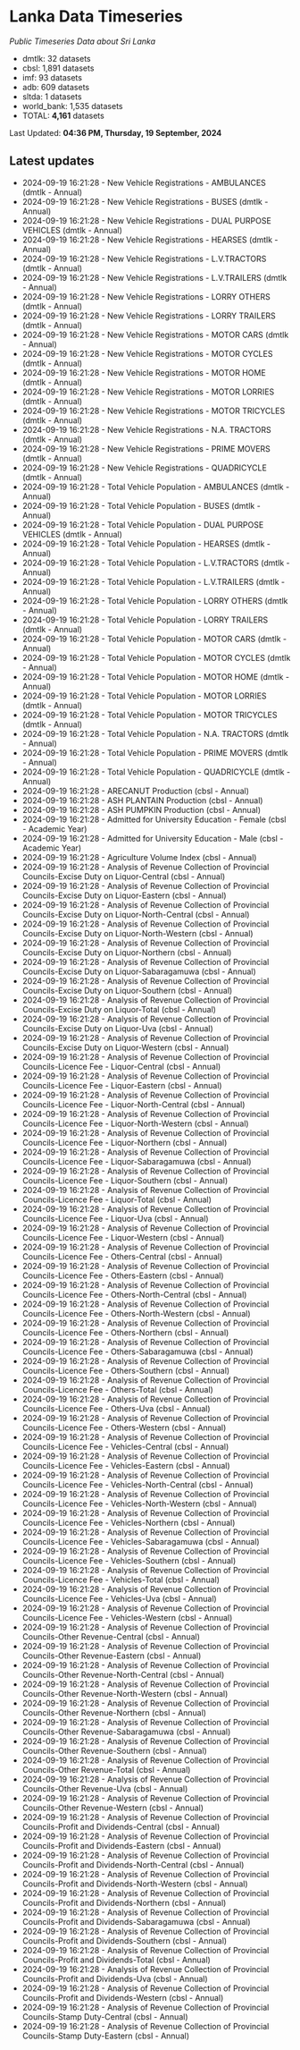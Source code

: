 # Lanka Data Timeseries
*Public Timeseries Data about Sri Lanka*

* dmtlk: 32 datasets
* cbsl: 1,891 datasets
* imf: 93 datasets
* adb: 609 datasets
* sltda: 1 datasets
* world_bank: 1,535 datasets
* TOTAL: **4,161** datasets

Last Updated: **04:36 PM, Thursday, 19 September, 2024**

## Latest updates

* 2024-09-19 16:21:28 - New Vehicle Registrations - AMBULANCES (dmtlk - Annual)
* 2024-09-19 16:21:28 - New Vehicle Registrations - BUSES (dmtlk - Annual)
* 2024-09-19 16:21:28 - New Vehicle Registrations - DUAL PURPOSE VEHICLES (dmtlk - Annual)
* 2024-09-19 16:21:28 - New Vehicle Registrations - HEARSES (dmtlk - Annual)
* 2024-09-19 16:21:28 - New Vehicle Registrations - L.V.TRACTORS (dmtlk - Annual)
* 2024-09-19 16:21:28 - New Vehicle Registrations - L.V.TRAILERS (dmtlk - Annual)
* 2024-09-19 16:21:28 - New Vehicle Registrations - LORRY OTHERS (dmtlk - Annual)
* 2024-09-19 16:21:28 - New Vehicle Registrations - LORRY TRAILERS (dmtlk - Annual)
* 2024-09-19 16:21:28 - New Vehicle Registrations - MOTOR CARS (dmtlk - Annual)
* 2024-09-19 16:21:28 - New Vehicle Registrations - MOTOR CYCLES (dmtlk - Annual)
* 2024-09-19 16:21:28 - New Vehicle Registrations - MOTOR HOME (dmtlk - Annual)
* 2024-09-19 16:21:28 - New Vehicle Registrations - MOTOR LORRIES (dmtlk - Annual)
* 2024-09-19 16:21:28 - New Vehicle Registrations - MOTOR TRICYCLES (dmtlk - Annual)
* 2024-09-19 16:21:28 - New Vehicle Registrations - N.A. TRACTORS (dmtlk - Annual)
* 2024-09-19 16:21:28 - New Vehicle Registrations - PRIME MOVERS (dmtlk - Annual)
* 2024-09-19 16:21:28 - New Vehicle Registrations - QUADRICYCLE (dmtlk - Annual)
* 2024-09-19 16:21:28 - Total Vehicle Population - AMBULANCES (dmtlk - Annual)
* 2024-09-19 16:21:28 - Total Vehicle Population - BUSES (dmtlk - Annual)
* 2024-09-19 16:21:28 - Total Vehicle Population - DUAL PURPOSE VEHICLES (dmtlk - Annual)
* 2024-09-19 16:21:28 - Total Vehicle Population - HEARSES (dmtlk - Annual)
* 2024-09-19 16:21:28 - Total Vehicle Population - L.V.TRACTORS (dmtlk - Annual)
* 2024-09-19 16:21:28 - Total Vehicle Population - L.V.TRAILERS (dmtlk - Annual)
* 2024-09-19 16:21:28 - Total Vehicle Population - LORRY OTHERS (dmtlk - Annual)
* 2024-09-19 16:21:28 - Total Vehicle Population - LORRY TRAILERS (dmtlk - Annual)
* 2024-09-19 16:21:28 - Total Vehicle Population - MOTOR CARS (dmtlk - Annual)
* 2024-09-19 16:21:28 - Total Vehicle Population - MOTOR CYCLES (dmtlk - Annual)
* 2024-09-19 16:21:28 - Total Vehicle Population - MOTOR HOME (dmtlk - Annual)
* 2024-09-19 16:21:28 - Total Vehicle Population - MOTOR LORRIES (dmtlk - Annual)
* 2024-09-19 16:21:28 - Total Vehicle Population - MOTOR TRICYCLES (dmtlk - Annual)
* 2024-09-19 16:21:28 - Total Vehicle Population - N.A. TRACTORS (dmtlk - Annual)
* 2024-09-19 16:21:28 - Total Vehicle Population - PRIME MOVERS (dmtlk - Annual)
* 2024-09-19 16:21:28 - Total Vehicle Population - QUADRICYCLE (dmtlk - Annual)
* 2024-09-19 16:21:28 - ARECANUT Production (cbsl - Annual)
* 2024-09-19 16:21:28 - ASH PLANTAIN Production (cbsl - Annual)
* 2024-09-19 16:21:28 - ASH PUMPKIN Production (cbsl - Annual)
* 2024-09-19 16:21:28 - Admitted for University Education - Female (cbsl - Academic Year)
* 2024-09-19 16:21:28 - Admitted for University Education - Male (cbsl - Academic Year)
* 2024-09-19 16:21:28 - Agriculture Volume Index (cbsl - Annual)
* 2024-09-19 16:21:28 - Analysis of Revenue Collection of Provincial Councils-Excise Duty on Liquor-Central (cbsl - Annual)
* 2024-09-19 16:21:28 - Analysis of Revenue Collection of Provincial Councils-Excise Duty on Liquor-Eastern (cbsl - Annual)
* 2024-09-19 16:21:28 - Analysis of Revenue Collection of Provincial Councils-Excise Duty on Liquor-North-Central (cbsl - Annual)
* 2024-09-19 16:21:28 - Analysis of Revenue Collection of Provincial Councils-Excise Duty on Liquor-North-Western (cbsl - Annual)
* 2024-09-19 16:21:28 - Analysis of Revenue Collection of Provincial Councils-Excise Duty on Liquor-Northern (cbsl - Annual)
* 2024-09-19 16:21:28 - Analysis of Revenue Collection of Provincial Councils-Excise Duty on Liquor-Sabaragamuwa (cbsl - Annual)
* 2024-09-19 16:21:28 - Analysis of Revenue Collection of Provincial Councils-Excise Duty on Liquor-Southern (cbsl - Annual)
* 2024-09-19 16:21:28 - Analysis of Revenue Collection of Provincial Councils-Excise Duty on Liquor-Total (cbsl - Annual)
* 2024-09-19 16:21:28 - Analysis of Revenue Collection of Provincial Councils-Excise Duty on Liquor-Uva (cbsl - Annual)
* 2024-09-19 16:21:28 - Analysis of Revenue Collection of Provincial Councils-Excise Duty on Liquor-Western (cbsl - Annual)
* 2024-09-19 16:21:28 - Analysis of Revenue Collection of Provincial Councils-Licence Fee - Liquor-Central (cbsl - Annual)
* 2024-09-19 16:21:28 - Analysis of Revenue Collection of Provincial Councils-Licence Fee - Liquor-Eastern (cbsl - Annual)
* 2024-09-19 16:21:28 - Analysis of Revenue Collection of Provincial Councils-Licence Fee - Liquor-North-Central (cbsl - Annual)
* 2024-09-19 16:21:28 - Analysis of Revenue Collection of Provincial Councils-Licence Fee - Liquor-North-Western (cbsl - Annual)
* 2024-09-19 16:21:28 - Analysis of Revenue Collection of Provincial Councils-Licence Fee - Liquor-Northern (cbsl - Annual)
* 2024-09-19 16:21:28 - Analysis of Revenue Collection of Provincial Councils-Licence Fee - Liquor-Sabaragamuwa (cbsl - Annual)
* 2024-09-19 16:21:28 - Analysis of Revenue Collection of Provincial Councils-Licence Fee - Liquor-Southern (cbsl - Annual)
* 2024-09-19 16:21:28 - Analysis of Revenue Collection of Provincial Councils-Licence Fee - Liquor-Total (cbsl - Annual)
* 2024-09-19 16:21:28 - Analysis of Revenue Collection of Provincial Councils-Licence Fee - Liquor-Uva (cbsl - Annual)
* 2024-09-19 16:21:28 - Analysis of Revenue Collection of Provincial Councils-Licence Fee - Liquor-Western (cbsl - Annual)
* 2024-09-19 16:21:28 - Analysis of Revenue Collection of Provincial Councils-Licence Fee - Others-Central (cbsl - Annual)
* 2024-09-19 16:21:28 - Analysis of Revenue Collection of Provincial Councils-Licence Fee - Others-Eastern (cbsl - Annual)
* 2024-09-19 16:21:28 - Analysis of Revenue Collection of Provincial Councils-Licence Fee - Others-North-Central (cbsl - Annual)
* 2024-09-19 16:21:28 - Analysis of Revenue Collection of Provincial Councils-Licence Fee - Others-North-Western (cbsl - Annual)
* 2024-09-19 16:21:28 - Analysis of Revenue Collection of Provincial Councils-Licence Fee - Others-Northern (cbsl - Annual)
* 2024-09-19 16:21:28 - Analysis of Revenue Collection of Provincial Councils-Licence Fee - Others-Sabaragamuwa (cbsl - Annual)
* 2024-09-19 16:21:28 - Analysis of Revenue Collection of Provincial Councils-Licence Fee - Others-Southern (cbsl - Annual)
* 2024-09-19 16:21:28 - Analysis of Revenue Collection of Provincial Councils-Licence Fee - Others-Total (cbsl - Annual)
* 2024-09-19 16:21:28 - Analysis of Revenue Collection of Provincial Councils-Licence Fee - Others-Uva (cbsl - Annual)
* 2024-09-19 16:21:28 - Analysis of Revenue Collection of Provincial Councils-Licence Fee - Others-Western (cbsl - Annual)
* 2024-09-19 16:21:28 - Analysis of Revenue Collection of Provincial Councils-Licence Fee - Vehicles-Central (cbsl - Annual)
* 2024-09-19 16:21:28 - Analysis of Revenue Collection of Provincial Councils-Licence Fee - Vehicles-Eastern (cbsl - Annual)
* 2024-09-19 16:21:28 - Analysis of Revenue Collection of Provincial Councils-Licence Fee - Vehicles-North-Central (cbsl - Annual)
* 2024-09-19 16:21:28 - Analysis of Revenue Collection of Provincial Councils-Licence Fee - Vehicles-North-Western (cbsl - Annual)
* 2024-09-19 16:21:28 - Analysis of Revenue Collection of Provincial Councils-Licence Fee - Vehicles-Northern (cbsl - Annual)
* 2024-09-19 16:21:28 - Analysis of Revenue Collection of Provincial Councils-Licence Fee - Vehicles-Sabaragamuwa (cbsl - Annual)
* 2024-09-19 16:21:28 - Analysis of Revenue Collection of Provincial Councils-Licence Fee - Vehicles-Southern (cbsl - Annual)
* 2024-09-19 16:21:28 - Analysis of Revenue Collection of Provincial Councils-Licence Fee - Vehicles-Total (cbsl - Annual)
* 2024-09-19 16:21:28 - Analysis of Revenue Collection of Provincial Councils-Licence Fee - Vehicles-Uva (cbsl - Annual)
* 2024-09-19 16:21:28 - Analysis of Revenue Collection of Provincial Councils-Licence Fee - Vehicles-Western (cbsl - Annual)
* 2024-09-19 16:21:28 - Analysis of Revenue Collection of Provincial Councils-Other Revenue-Central (cbsl - Annual)
* 2024-09-19 16:21:28 - Analysis of Revenue Collection of Provincial Councils-Other Revenue-Eastern (cbsl - Annual)
* 2024-09-19 16:21:28 - Analysis of Revenue Collection of Provincial Councils-Other Revenue-North-Central (cbsl - Annual)
* 2024-09-19 16:21:28 - Analysis of Revenue Collection of Provincial Councils-Other Revenue-North-Western (cbsl - Annual)
* 2024-09-19 16:21:28 - Analysis of Revenue Collection of Provincial Councils-Other Revenue-Northern (cbsl - Annual)
* 2024-09-19 16:21:28 - Analysis of Revenue Collection of Provincial Councils-Other Revenue-Sabaragamuwa (cbsl - Annual)
* 2024-09-19 16:21:28 - Analysis of Revenue Collection of Provincial Councils-Other Revenue-Southern (cbsl - Annual)
* 2024-09-19 16:21:28 - Analysis of Revenue Collection of Provincial Councils-Other Revenue-Total (cbsl - Annual)
* 2024-09-19 16:21:28 - Analysis of Revenue Collection of Provincial Councils-Other Revenue-Uva (cbsl - Annual)
* 2024-09-19 16:21:28 - Analysis of Revenue Collection of Provincial Councils-Other Revenue-Western (cbsl - Annual)
* 2024-09-19 16:21:28 - Analysis of Revenue Collection of Provincial Councils-Profit and Dividends-Central (cbsl - Annual)
* 2024-09-19 16:21:28 - Analysis of Revenue Collection of Provincial Councils-Profit and Dividends-Eastern (cbsl - Annual)
* 2024-09-19 16:21:28 - Analysis of Revenue Collection of Provincial Councils-Profit and Dividends-North-Central (cbsl - Annual)
* 2024-09-19 16:21:28 - Analysis of Revenue Collection of Provincial Councils-Profit and Dividends-North-Western (cbsl - Annual)
* 2024-09-19 16:21:28 - Analysis of Revenue Collection of Provincial Councils-Profit and Dividends-Northern (cbsl - Annual)
* 2024-09-19 16:21:28 - Analysis of Revenue Collection of Provincial Councils-Profit and Dividends-Sabaragamuwa (cbsl - Annual)
* 2024-09-19 16:21:28 - Analysis of Revenue Collection of Provincial Councils-Profit and Dividends-Southern (cbsl - Annual)
* 2024-09-19 16:21:28 - Analysis of Revenue Collection of Provincial Councils-Profit and Dividends-Total (cbsl - Annual)
* 2024-09-19 16:21:28 - Analysis of Revenue Collection of Provincial Councils-Profit and Dividends-Uva (cbsl - Annual)
* 2024-09-19 16:21:28 - Analysis of Revenue Collection of Provincial Councils-Profit and Dividends-Western (cbsl - Annual)
* 2024-09-19 16:21:28 - Analysis of Revenue Collection of Provincial Councils-Stamp Duty-Central (cbsl - Annual)
* 2024-09-19 16:21:28 - Analysis of Revenue Collection of Provincial Councils-Stamp Duty-Eastern (cbsl - Annual)